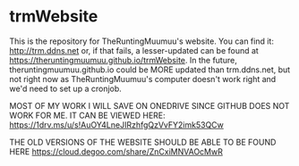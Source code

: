 # trmWebsite
This is the repository for TheRuntingMuumuu's website. You can find it: http://trm.ddns.net or, if that fails, a lesser-updated can be found at https://theruntingmuumuu.github.io/trmWebsite. In the future, theruntingmuumuu.github.io could be MORE updated than trm.ddns.net, but not right now as TheRuntingMuumuu's computer doesn't work right and we'd need to set up a cronjob.

MOST OF MY WORK I WILL SAVE ON ONEDRIVE SINCE GITHUB DOES NOT WORK FOR ME.
IT CAN BE VIEWED HERE: https://1drv.ms/u/s!AuOY4LneJIRzhfgQzVvFY2imk53QCw

THE OLD VERSIONS OF THE WEBSITE SHOULD BE ABLE TO BE FOUND HERE https://cloud.degoo.com/share/ZnCxiMNVAOcMwR
